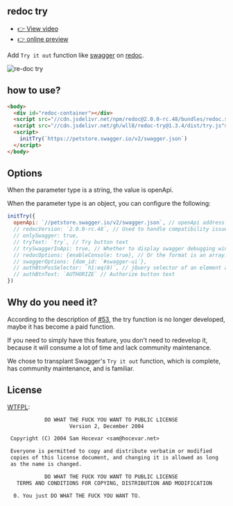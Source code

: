## redoc try
- [👉 View video](https://cdn.jsdelivr.net/gh/wll8/static/Video_20200518145834_redoc_show.mp4)
- [👉 online preview](https://wll8.github.io/redoc-try/index.html)

Add `Try it out` function like [swagger](https://petstore.swagger.io/) on [redoc](https://github.com/Redocly/redoc).

![re-doc try](https://github.com/wll8/redoc-try/raw/master/redoc_show.png)

## how to use?

``` html
<body>
  <div id="redoc-container"></div>
  <script src="//cdn.jsdelivr.net/npm/redoc@2.0.0-rc.48/bundles/redoc.standalone.min.js"> </script>
  <script src="//cdn.jsdelivr.net/gh/wll8/redoc-try@1.3.4/dist/try.js"></script>
  <script>
    initTry(`https://petstore.swagger.io/v2/swagger.json`)
  </script>
</body>
```

## Options
When the parameter type is a string, the value is openApi.

When the parameter type is an object, you can configure the following:

``` js
initTry({
  openApi: `//petstore.swagger.io/v2/swagger.json`, // openApi address
  // redocVersion: `2.0.0-rc.48`, // Used to handle compatibility issues, if not specified, read from the URL
  // onlySwagger: true,
  // tryText: `try`, // Try button text
  // trySwaggerInApi: true, // Whether to display swagger debugging window under api?
  // redocOptions: {enableConsole: true}, // Or the format is an array: `[specOrSpecUrl?, options?, element?, callback?]`
  // swaggerOptions: {dom_id: `#swagger-ui`},
  // authBtnPosSelector: `h1:eq(0)`, // jQuery selector of an element after that Authorize button will be added. header by default. 
  // authBtnText: `AUTHORIZE` // Authorize button text
})
```

## Why do you need it?

According to the description of [#53](https://github.com/Redocly/redoc/issues/53#issuecomment-576377856), the try function is no longer developed, maybe it has become a paid function.

If you need to simply have this feature, you don't need to redevelop it, because it will consume a lot of time and lack community maintenance.

We chose to transplant Swagger's `Try it out` function, which is complete, has community maintenance, and is familiar.


## License

[WTFPL](https://en.wikipedia.org/wiki/WTFPL):

``` txt
            DO WHAT THE FUCK YOU WANT TO PUBLIC LICENSE
                    Version 2, December 2004

 Copyright (C) 2004 Sam Hocevar <sam@hocevar.net>

 Everyone is permitted to copy and distribute verbatim or modified
 copies of this license document, and changing it is allowed as long
 as the name is changed.

            DO WHAT THE FUCK YOU WANT TO PUBLIC LICENSE
   TERMS AND CONDITIONS FOR COPYING, DISTRIBUTION AND MODIFICATION

  0. You just DO WHAT THE FUCK YOU WANT TO.

```
